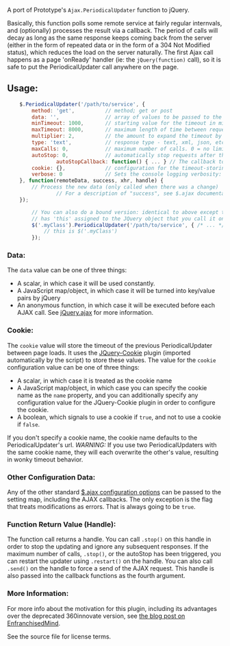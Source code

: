 A port of Prototype's `Ajax.PeriodicalUpdater` function to jQuery.

Basically, this function polls some remote service at fairly regular internvals,
and (optionally) processes the result via a callback.  The period of calls will
decay as long as the same response keeps coming back from the server (either in
the form of repeated data or in the form of a 304 Not Modified status), which
reduces the load on the server naturally.   The first Ajax call happens as a page
'onReady' handler (ie: the `jQuery(function)` call), so it is safe to put the PeriodicalUpdater call
anywhere on the page.

## Usage:

```javascript
    $.PeriodicalUpdater('/path/to/service', {
        method: 'get',          // method; get or post
        data: '',               // array of values to be passed to the page - e.g. {name: "John", greeting: "hello"}
        minTimeout: 1000,       // starting value for the timeout in milliseconds
        maxTimeout: 8000,       // maximum length of time between requests
        multiplier: 2,          // the amount to expand the timeout by if the response hasn't changed (up to maxTimeout)
        type: 'text',           // response type - text, xml, json, etc.  See $.ajax config options
        maxCalls: 0,            // maximum number of calls. 0 = no limit.
        autoStop: 0,            // automatically stop requests after this many returns of the same data. 0 = disabled.
				autoStopCallback: function() { ... } // The callback to execute when the autoStop condition is reached
        cookie: {},             // configuration for the timeout-storing cookie
        verbose: 0              // Sets the console logging verbosity: 0=none, 1=some, 2=all 
    }, function(remoteData, success, xhr, handle) {
        // Process the new data (only called when there was a change)
				// For a description of "success", see $.ajax documentation
    });

		// You can also do a bound version: identical to above except that the callback function 
		// has 'this' assigned to the JQuery object that you call it on.
		$('.myClass').PeriodicalUpdater('/path/to/service', { /* ... */ }, function(/*...*/) { 
			// this is $('.myClass') 
		});
```

### Data:

The `data` value can be one of three things:

* A scalar, in which case it will be used constantly.
* A JavaScript map/object, in which case it will be turned into key/value pairs by jQuery
* An anonymous function, in which case it will be executed before each AJAX call.  See 
  [jQuery.ajax](http://api.jquery.com/jQuery.ajax/) for more information.

### Cookie:

The `cookie` value will store the timeout of the previous PeriodicalUpdater between page loads. It uses the [JQuery-Cookie](https://github.com/carhartl/jquery-cookie) plugin (imported automatically by the script) to store these values. The value for the `cookie` configuration value can be one of three things:

* A scalar, in which case it is treated as the cookie name
* A JavaScript map/object, in which case you can specify the cookie name as the `name` property,  and you can additionally specify any configuration value for the JQuery-Cookie plugin in order to configure the cookie. 
* A boolean, which signals to use a cookie if `true`, and not to use a cookie if `false`.

If you don't specify a cookie name, the cookie name defaults to the PeriodicalUpdater's url. *WARNING:* If you use two PeriodicalUpdaters with the same cookie name, they will each overwrite the other's value, resulting in wonky timeout behavior.

### Other Configuration Data:

Any of the other standard [$.ajax configuration options](http://api.jquery.com/jQuery.ajax/#jQuery-ajax-settings) 
can be passed to the setting map, including the AJAX callbacks. The only exception is the flag that treats modifications as errors. 
That is always going to be `true`.

### Function Return Value (Handle):

The function call returns a handle.  You can call `.stop()` on this handle in order to stop
the updating and ignore any subsequent responses.  If the maximum number of calls, `.stop()`, or 
the autoStop has been triggered, you can restart the updater using `.restart()` on the handle.
You can also call `.send()` on the handle to force a send of the AJAX request.
This handle is also passed into the callback functions as the fourth argument.

### More Information:

For more info about the motivation for this plugin, including its advantages over the deprecated 360innovate version, see 
[the blog post on EnfranchisedMind](http://blog.enfranchisedmind.com/posts/jquery-periodicalupdater/).

See the source file for license terms.
